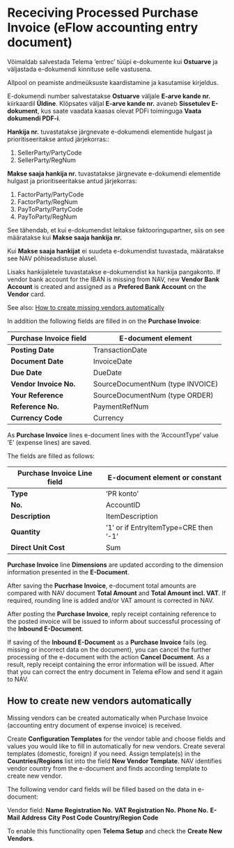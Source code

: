 ---
---
# Receciving Processed Purchase Invoice (eFlow accounting entry document)

Võimaldab salvestada Telema ’entrec’ tüüpi e-dokumente kui **Ostuarve** ja väljastada e-dokumendi kinnituse selle vastusena.

Allpool on peamiste andmeüksuste kaardistamine ja kasutamise kirjeldus.

E-dokumendi number salvestatakse **Ostuarve** väljale **E-arve kande nr.** kiirkaardil **Üldine**. Klõpsates väljal **E-arve kande nr.** avaneb  **Sissetulev E-dokument**, 
kus saate vaadata kaasas olevat PDFi toiminguga **Vaata dokumendi PDF-i**.

**Hankija nr.** tuvastatakse järgnevate e-dokumendi elementide hulgast ja prioritiseeritakse antud järjekorras::
1.  SellerParty/PartyCode
2.  SellerParty/RegNum

**Makse saaja hankija nr.** tuvastatakse järgnevate e-dokumendi elementide hulgast ja prioritiseeritakse antud järjekorras:
1.  FactorParty/PartyCode
2.  FactorParty/RegNum
3.  PayToParty/PartyCode
4.  PayToParty/RegNum

See tähendab, et kui e-dokumendist leitakse faktooringupartner, siis on see määratakse kui **Makse saaja hankija nr.**

Kui **Makse saaja hankijat** ei suudeta e-dokumendist tuvastada, määratakse see NAV põhiseadistuse alusel.

Lisaks hankijaletele tuvastatakse e-dokumendist ka hankija pangakonto. If vendor bank account for the IBAN is missing from NAV, new  **Vendor Bank Account**  is created and assigned as a  **Prefered Bank Account**  on the  **Vendor**  card.

See also:  [How to create missing vendors automatically](#how-to-create-new-vendors-automatically)

In addition the following fields are filled in on the  **Purchase Invoice**:

|Purchase Invoice field|E-document element|
|--|--|
|**Posting Date**|TransactionDate|
|**Document Date**|InvoiceDate|
|**Due Date**|DueDate|
|**Vendor Invoice No.**|SourceDocumentNum (type INVOICE)|
|**Your Reference**|SourceDocumentNum (type ORDER)|
|**Reference No.**|PaymentRefNum|
|**Currency Code**|Currency|

As  **Purchase Invoice**  lines e-document lines with the ’AccountType’ value ’E’ (expense lines) are saved.

The fields are filled as follows:

|Purchase Invoice Line field|E-document element or constant|
|--|--|
|**Type**|’PR konto’|
|**No.**|AccountID|
|**Description**|ItemDescription|
|**Quantity**|’1’ or if EntryItemType=CRE then ’-1’|
|**Direct Unit Cost**|Sum|

**Purchase Invoice**  line  **Dimensions**  are updated according to the dimension information presented in the  **E-Document**.

After saving the  **Pucrhase Invoice**, e-document total amounts are compared with NAV document  **Total Amount**  and  **Total Amount incl. VAT**. If required, rounding line is added and/or VAT amount is corrected in NAV.

After posting the  **Purchase Invoice**, reply receipt containing reference to the posted invoice will be issued to inform about successful processing of the  **Inbound E-Document**.

If saving of the  **Inbound E-Document**  as a  **Purchase Invoice**  fails (eg. missing or incorrect data on the document), you can cancel the further processing of the e-document with the action  **Cancel Document**. As a result, reply receipt containing the error information will be issued. After that you can correct the entry document in Telema eFlow and send it again to NAV.

## How to create new vendors automatically

Missing vendors can be created automatically when Purchase Invoice (accounting entry document of expense invoice) is received.

Create  **Configuration Templates**  for the vendor table and choose fields and values you would like to fill in automatically for new vendors. Create several templates (domestic, foreign) if you need. Assign template(s) in the  **Countries/Regions**  list into the field  **New Vendor Template**. NAV identifies vendor country from the e-document and finds according template to create new vendor.

The following vendor card fields will be filled based on the data in e-document:

Vendor field:
**Name**
**Registration No.**
**VAT Registration No.**
**Phone No.**
**E-Mail**
**Address**
**City**
**Post Code**
**Country/Region Code**

To enable this functionality open  **Telema Setup**  and check the  **Create New Vendors**.
